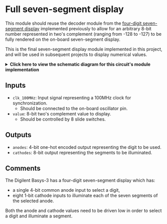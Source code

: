 # Full seven-segment display

This module should reuse the decoder module from the [four-digit seven-segment display](../../sequential/1-four-digit-seven-segment-display/) implemented previously to allow for an arbitrary 8-bit number represented in two's complement (ranging from -128 to -127) to be fully rendered on the on-board seven-segment display.

This is the final seven-segment display module implemented in this project, and will be used in subsequent projects to display numerical values.

<details>
<summary>
    <b>Click here to view the schematic diagram for this circuit's module implementation</b>
</summary>
<p>
    <br/>
    <img src="schematic.png"/>
</p>
</details>

## Inputs

- `clk_100MHz`: Input signal representing a 100MHz clock for synchronization.
  - Should be connected to the on-board oscillator pin.
- `value`: 8-bit two's complement value to display.
  - Should be controlled by 8 slide switches.

## Outputs

- `anodes`: 4-bit one-hot encoded output representing the digit to be used.
- `cathodes`: 8-bit output representing the segments to be illuminated.

## Comments

The Digilent Basys-3 has a four-digit seven-segment display which has:

- a single 4-bit common anode input to select a digit,
- eight 1-bit cathode inputs to illuminate each of the seven segments of the selected anode.

Both the anode and cathode values need to be driven low in order to select a digit and illuminate a segment.
